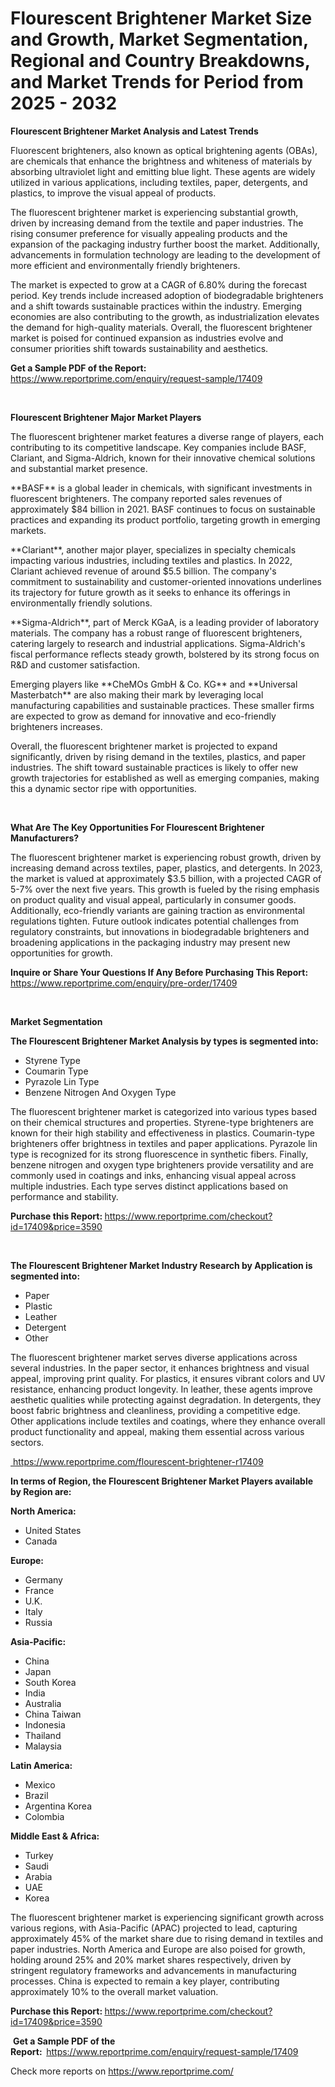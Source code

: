 <p><h1>Flourescent Brightener Market Size and Growth, Market Segmentation, Regional and Country Breakdowns, and Market Trends for Period from 2025 -  2032</h1></p><p><strong>Flourescent Brightener Market Analysis and Latest Trends</strong></p>
<p><p>Fluorescent brighteners, also known as optical brightening agents (OBAs), are chemicals that enhance the brightness and whiteness of materials by absorbing ultraviolet light and emitting blue light. These agents are widely utilized in various applications, including textiles, paper, detergents, and plastics, to improve the visual appeal of products.</p><p>The fluorescent brightener market is experiencing substantial growth, driven by increasing demand from the textile and paper industries. The rising consumer preference for visually appealing products and the expansion of the packaging industry further boost the market. Additionally, advancements in formulation technology are leading to the development of more efficient and environmentally friendly brighteners.</p><p>The market is expected to grow at a CAGR of 6.80% during the forecast period. Key trends include increased adoption of biodegradable brighteners and a shift towards sustainable practices within the industry. Emerging economies are also contributing to the growth, as industrialization elevates the demand for high-quality materials. Overall, the fluorescent brightener market is poised for continued expansion as industries evolve and consumer priorities shift towards sustainability and aesthetics.</p></p>
<p><strong>Get a Sample PDF of the Report:&nbsp;</strong> <a href="https://www.reportprime.com/enquiry/request-sample/17409?utm_campaign=2279&utm_medium=2&utm_source=Github&utm_content=ia&utm_term=18032025&utm_id=flourescent-brightener">https://www.reportprime.com/enquiry/request-sample/17409</a></p>
<p>&nbsp;</p>
<p><strong>Flourescent Brightener Major Market Players</strong></p>
<p><p>The fluorescent brightener market features a diverse range of players, each contributing to its competitive landscape. Key companies include BASF, Clariant, and Sigma-Aldrich, known for their innovative chemical solutions and substantial market presence.</p><p>**BASF** is a global leader in chemicals, with significant investments in fluorescent brighteners. The company reported sales revenues of approximately $84 billion in 2021. BASF continues to focus on sustainable practices and expanding its product portfolio, targeting growth in emerging markets.</p><p>**Clariant**, another major player, specializes in specialty chemicals impacting various industries, including textiles and plastics. In 2022, Clariant achieved revenue of around $5.5 billion. The company's commitment to sustainability and customer-oriented innovations underlines its trajectory for future growth as it seeks to enhance its offerings in environmentally friendly solutions.</p><p>**Sigma-Aldrich**, part of Merck KGaA, is a leading provider of laboratory materials. The company has a robust range of fluorescent brighteners, catering largely to research and industrial applications. Sigma-Aldrich's fiscal performance reflects steady growth, bolstered by its strong focus on R&D and customer satisfaction.</p><p>Emerging players like **CheMOs GmbH & Co. KG** and **Universal Masterbatch** are also making their mark by leveraging local manufacturing capabilities and sustainable practices. These smaller firms are expected to grow as demand for innovative and eco-friendly brighteners increases.</p><p>Overall, the fluorescent brightener market is projected to expand significantly, driven by rising demand in the textiles, plastics, and paper industries. The shift toward sustainable practices is likely to offer new growth trajectories for established as well as emerging companies, making this a dynamic sector ripe with opportunities.</p></p>
<p>&nbsp;</p>
<p><strong>What Are The Key Opportunities For Flourescent Brightener Manufacturers?</strong></p>
<p><p>The fluorescent brightener market is experiencing robust growth, driven by increasing demand across textiles, paper, plastics, and detergents. In 2023, the market is valued at approximately $3.5 billion, with a projected CAGR of 5-7% over the next five years. This growth is fueled by the rising emphasis on product quality and visual appeal, particularly in consumer goods. Additionally, eco-friendly variants are gaining traction as environmental regulations tighten. Future outlook indicates potential challenges from regulatory constraints, but innovations in biodegradable brighteners and broadening applications in the packaging industry may present new opportunities for growth.</p></p>
<p><strong>Inquire or Share Your Questions If Any Before Purchasing This Report:</strong> <a href="https://www.reportprime.com/enquiry/pre-order/17409?utm_campaign=2279&utm_medium=2&utm_source=Github&utm_content=ia&utm_term=18032025&utm_id=flourescent-brightener">https://www.reportprime.com/enquiry/pre-order/17409</a></p>
<p>&nbsp;</p>
<p><strong>Market Segmentation</strong></p>
<p><strong>The Flourescent Brightener Market Analysis by types is segmented into:</strong></p>
<p><ul><li>Styrene Type</li><li>Coumarin Type</li><li>Pyrazole Lin Type</li><li>Benzene Nitrogen And Oxygen Type</li></ul></p>
<p><p>The fluorescent brightener market is categorized into various types based on their chemical structures and properties. Styrene-type brighteners are known for their high stability and effectiveness in plastics. Coumarin-type brighteners offer brightness in textiles and paper applications. Pyrazole lin type is recognized for its strong fluorescence in synthetic fibers. Finally, benzene nitrogen and oxygen type brighteners provide versatility and are commonly used in coatings and inks, enhancing visual appeal across multiple industries. Each type serves distinct applications based on performance and stability.</p></p>
<p><strong>Purchase this Report:&nbsp;</strong><a href="https://www.reportprime.com/checkout?id=17409&price=3590&utm_campaign=2279&utm_medium=2&utm_source=Github&utm_content=ia&utm_term=18032025&utm_id=flourescent-brightener">https://www.reportprime.com/checkout?id=17409&price=3590</a></p>
<p>&nbsp;</p>
<p><strong>The Flourescent Brightener Market Industry Research by Application is segmented into:</strong></p>
<p><ul><li>Paper</li><li>Plastic</li><li>Leather</li><li>Detergent</li><li>Other</li></ul></p>
<p><p>The fluorescent brightener market serves diverse applications across several industries. In the paper sector, it enhances brightness and visual appeal, improving print quality. For plastics, it ensures vibrant colors and UV resistance, enhancing product longevity. In leather, these agents improve aesthetic qualities while protecting against degradation. In detergents, they boost fabric brightness and cleanliness, providing a competitive edge. Other applications include textiles and coatings, where they enhance overall product functionality and appeal, making them essential across various sectors.</p></p>
<p><a href="https://www.reportprime.com/flourescent-brightener-r17409?utm_campaign=2279&utm_medium=2&utm_source=Github&utm_content=ia&utm_term=18032025&utm_id=flourescent-brightener">&nbsp;https://www.reportprime.com/flourescent-brightener-r17409</a></p>
<p><strong>In terms of Region, the Flourescent Brightener Market Players available by Region are:</strong></p>
<p>
    <p> <strong> North America: </strong>
        <ul>
            <li>United States</li>
            <li>Canada</li>
        </ul>
        </p> 
    <p> <strong> Europe: </strong>
        <ul>
            <li>Germany</li>
            <li>France</li>
            <li>U.K.</li>
            <li>Italy</li>
            <li>Russia</li>
        </ul>
        </p> 
    <p> <strong> Asia-Pacific: </strong>
        <ul>
            <li>China</li>
            <li>Japan</li>
            <li>South Korea</li>
            <li>India</li>
            <li>Australia</li>
            <li>China Taiwan</li>
            <li>Indonesia</li>
            <li>Thailand</li>
            <li>Malaysia</li>
        </ul>
        </p> 
    <p> <strong> Latin America: </strong>
        <ul>
            <li>Mexico</li>
            <li>Brazil</li>
            <li>Argentina Korea</li>
            <li>Colombia</li>
        </ul>
        </p> 
    <p> <strong> Middle East & Africa: </strong>
        <ul>
            <li>Turkey</li>
            <li>Saudi</li>
            <li>Arabia</li>
            <li>UAE</li>
            <li>Korea</li>
        </ul>
    </p>
    </p>
<p><p>The fluorescent brightener market is experiencing significant growth across various regions, with Asia-Pacific (APAC) projected to lead, capturing approximately 45% of the market share due to rising demand in textiles and paper industries. North America and Europe are also poised for growth, holding around 25% and 20% market shares respectively, driven by stringent regulatory frameworks and advancements in manufacturing processes. China is expected to remain a key player, contributing approximately 10% to the overall market valuation.</p></p>
<p><strong>Purchase this Report: </strong><a href="https://www.reportprime.com/checkout?id=17409&price=3590&utm_campaign=2279&utm_medium=2&utm_source=Github&utm_content=ia&utm_term=18032025&utm_id=flourescent-brightener">https://www.reportprime.com/checkout?id=17409&price=3590</a></p>
<p>&nbsp;<strong>Get a Sample PDF of the Report:&nbsp;&nbsp;</strong><a href="https://www.reportprime.com/enquiry/request-sample/17409?utm_campaign=2279&utm_medium=2&utm_source=Github&utm_content=ia&utm_term=18032025&utm_id=flourescent-brightener">https://www.reportprime.com/enquiry/request-sample/17409</a></p>
<p><strong></strong></p>
<p>Check more reports on <a href="https://www.reportprime.com/?utm_campaign=2279&utm_medium=2&utm_source=Github&utm_content=ia&utm_term=18032025&utm_id=flourescent-brightener">https://www.reportprime.com/</a></p>